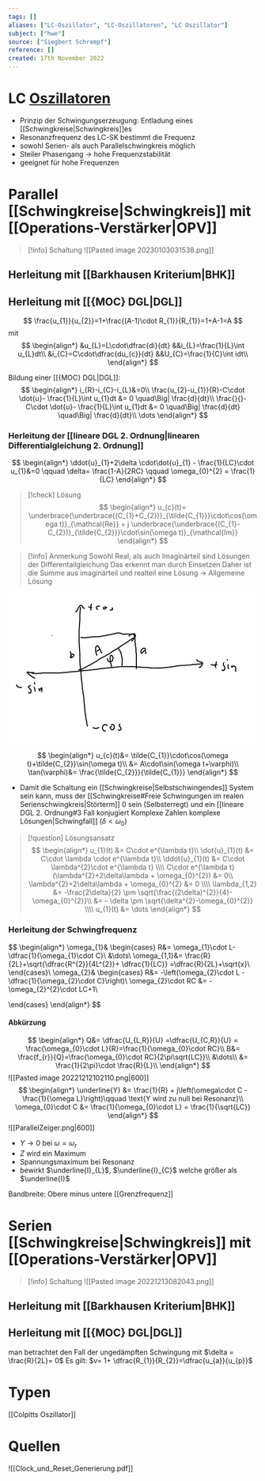 ```yaml
---
tags: []
aliases: ["LC-Oszillator", "LC-Oszillatoren", "LC Oszillator"]
subject: ["hwe"]
source: ["Siegbert Schrempf"]
reference: []
created: 17th November 2022
---
```


# LC [Oszillatoren](Clock%20Generierung.md)
- Prinzip der Schwingungserzeugung: Entladung eines [[Schwingkreise|Schwingkreis]]es
- Resonanzfrequenz des LC-SK bestimmt die Frequenz
- sowohl Serien- als auch Parallelschwingkreis möglich 
- Steiler Phasengang $\rightarrow$ hohe Frequenzstabilität
- geeignet für hohe Frequenzen
# Parallel [[Schwingkreise|Schwingkreis]] mit [[Operations-Verstärker|OPV]]
> [!info] Schaltung
>![[Pasted image 20230103031538.png]]
## Herleitung mit [[Barkhausen Kriterium|BHK]]

## Herleitung mit [[{MOC} DGL|DGL]]
$$
\frac{u_{1}}{u_{2}}=1+\frac{(A-1)\cdot R_{1}}{R_{1}}=1+A-1=A
$$
mit 
$$
\begin{align*}
&u_{L}=L\cdot\dfrac{di}{dt}
&&i_{L}=\frac{1}{L}\int u_{L}dt\\
&i_{C}=C\cdot\dfrac{du_{c}}{dt}
&&U_{C}=\frac{1}{C}\int idt\\
\end{align*}
$$

Bildung einer [[{MOC} DGL|DGL]]:
$$
\begin{align*}
i_{R}-i_{C}-i_{L}&=0\\
\frac{u_{2}-u_{1}}{R}-C\cdot \dot{u}- \frac{1}{L}\int u_{1}dt &= 0 \quad\Big| \frac{d}{dt}\\
\frac{}{}-C\cdot \dot{u}- \frac{1}{L}\int u_{1}dt &= 0 \quad\Big| \frac{d}{dt} \quad\Big| \frac{d}{dt}\\
\dots
\end{align*}
$$

### Herleitung der [[lineare DGL 2. Ordnung|linearen Differentialgleichung 2. Ordnung]]
$$
\begin{align*}
\ddot{u}_{1}+2\delta \cdot\dot{u}_{1} - \frac{1}{LC}\cdot u_{1}&=0 \qquad \delta= \frac{1-A}{2RC}  \qquad \omega_{0}^{2} = \frac{1}{LC} 
\end{align*}
$$

> [!check] Lösung
> $$
> \begin{align*}
> u_{c}(t)= \underbrace{\underbrace{(C_{1}+C_{2})}_{\tilde{C_{1}}}\cdot\cos(\omega t)}_{\mathcal{Re}} + j \underbrace{\underbrace{(C_{1}-C_{2})}_{\tilde{C_{2}}}\cdot\sin(\omega t)}_{\mathcal{Im}}
> \end{align*}
> $$

> [!info] Anmerkung
> Sowohl Real, als auch Imaginärteil sind Lösungen der Differentailgleichung
> Das erkennt man durch Einsetzen
> Daher ist die Summe aus imaginärteil und realteil eine Lösung -> Allgemeine Lösung


![](../assets/Pasted%20image%2020221201121517.png)

$$
\begin{align*}
u_{c}(t)&= \tilde{C_{1}}\cdot\cos(\omega t)+\tilde{C_{2}}\sin(\omega t)\\
&= A\cdot\sin(\omega t+\varphi)\\
\tan(\varphi)&= \frac{\tilde{C_{2}}}{\tilde{C_{1}}}
\end{align*}
$$

- Damit die Schaltung ein [[Schwingkreise|Selbstschwingendes]] System sein kann, muss der [[Schwingkreise#Freie Schwingungen im realen Serienschwingkreis|Störterm]] $0$ sein (Selbsterregt) und ein [[lineare DGL 2. Ordnung#3 Fall konjugiert Komplexe Zahlen komplexe Lösungen\|Schwingfall]] ($\delta<\omega_{0}$)

  
> [!question] Lösungsansatz
$$
\begin{align*}
u_{1}(t) &= C\cdot e^{\lambda t}\\
\dot{u}_{1}(t) &= C\cdot \lambda \cdot e^{\lambda t}\\
\ddot{u}_{1}(t) &= C\cdot \lambda^{2}\cdot e^{\lambda t}
\\\\
C\cdot e^{\lambda t}(\lambda^{2}+2\delta\lambda + \omega_{0}^{2}) &= 0\\
\lambda^{2}+2\delta\lambda + \omega_{0}^{2} &= 0
\\\\
\lambda_{1,2} &= -\frac{2\delta}{2} \pm \sqrt{\frac{(2\delta)^{2}}{4}-\omega_{0}^{2}}\\
&= - \delta \pm \sqrt{\delta^{2}-\omega_{0}^{2}}
\\\\
u_{1}(t) &= \dots
\end{align*}
$$
### Herleitung der Schwingfrequenz
$$
\begin{align*}
\omega_{1}&
\begin{cases}
R&= \omega_{1}\cdot L- \dfrac{1}{\omega_{1}\cdot C}\\
&\dots\\
\omega_{1,1}&= \frac{R}{2L}+\sqrt{\dfrac{R^{2}}{4L^{2}}+ \dfrac{1}{LC}} =\dfrac{R}{2L}+\sqrt{x}\\
\end{cases}\\
\omega_{2}&
\begin{cases}
R&= -\left(\omega_{2}\cdot L - \dfrac{1}{\omega_{2}\cdot C}\right)\\
\omega_{2}\cdot RC &= -\omega_{2}^{2}\cdot LC+1\\

\end{cases}
\end{align*}
$$
#### Abkürzung
$$
\begin{align*}
Q&= \dfrac{U_{L,R}}{U} =\dfrac{U_{C,R}}{U} = \frac{\omega_{0}\cdot L}{R}=\frac{1}{\omega_{0}\cdot RC}\\
B&= \frac{f_{r}}{Q}=\frac{\omega_{0}\cdot RC}{2\pi\sqrt{LC}}\\
&\dots\\
&= \frac{1}{2\pi}\cdot \frac{R}{L}\\
\end{align*}
$$
![[Pasted image 20221212102110.png|600]]
$$
\begin{align*}
\underline{Y} &= \frac{1}{R} + j\left(\omega\cdot C - \frac{1}{\omega L}\right)\qquad \text{Y wird zu null bei Resonanz}\\
\omega_{0}\cdot C &= \frac{1}{\omega_{0}\cdot L} = \frac{1}{\sqrt{LC}}
\end{align*}
$$
![[ParallelZeiger.png|600]]
- $Y\rightarrow0$ bei $\omega = \omega_{r}$
- $Z$ wird ein Maximum
- Spannungsmaximum bei Resonanz
- bewirkt $\underline{I}_{L}$, $\underline{I}_{C}$ welche größer als $\underline{I}$ 

Bandbreite: Obere minus untere [[Grenzfrequenz]]


# Serien [[Schwingkreise|Schwingkreis]] mit [[Operations-Verstärker|OPV]]
> [!info] Schaltung
> ![[Pasted image 20221213082043.png]]

## Herleitung mit [[Barkhausen Kriterium|BHK]]
## Herleitung mit [[{MOC} DGL|DGL]]
man betrachtet den Fall der ungedämpften Schwingung mit $\delta = \frac{R}{2L}= 0$
Es gilt: $v= 1+ \dfrac{R_{1}}{R_{2}}=\dfrac{u_{a}}{u_{p}}$

# Typen
[[Colpitts Oszillator]]

# Quellen
![[Clock_und_Reset_Generierung.pdf]]